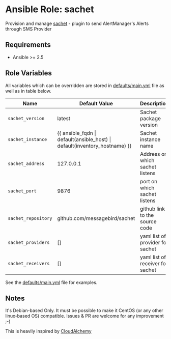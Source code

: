 # Ansible Role: sachet

Provision and manage [sachet](https://github.com/messagebird/sachet) - plugin to send AlertManager's Alerts through SMS Provider

## Requirements

- Ansible >= 2.5

## Role Variables

All variables which can be overridden are stored in [defaults/main.yml](defaults/main.yml) file as well as in table below.

| Name           | Default Value | Description                        |
| -------------- | ------------- | -----------------------------------|
| `sachet_version` | latest | Sachet package version |
| `sachet_instance` | {{ ansible_fqdn \| default(ansible_host) \| default(inventory_hostname) }} | Sachet instance name |
| `sachet_address` | 127.0.0.1 | Address on which sachet listens |
| `sachet_port` | 9876 | port on which sachet listens |
| `sachet_repository ` | github.com/messagebird/sachet | github link to the source code |
| `sachet_providers` | [] | yaml list of provider for sachet |
| `sachet_receivers` | [] | yaml list of receiver for sachet |

See the [defaults/main.yml](defaults/main.yml) file for examples.


## Notes

It's Debian-based Only.
It must be possible to make it CentOS (or any other linux-based OS) compatible.
Issues & PR are welcome for any improvement ;-)

This is heavily inspired by [CloudAlchemy]('https://github.com/cloudalchemy/')
